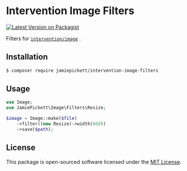 # Intervention Image Filters

[![Latest Version on Packagist](https://img.shields.io/packagist/v/elfsundae/intervention-image-filters.svg?style=flat-square)](https://packagist.org/packages/elfsundae/intervention-image-filters)

Filters for [`intervention/image`](https://github.com/Intervention/image) .

## Installation

```sh
$ composer require jamiepickett/intervention-image-filters
```

## Usage

```php
use Image;
use JamiePickett\Image\Filters\Resize;

$image = Image::make($file)
    ->filter((new Resize)->width(860))
    ->save($path);
```

## License

This package is open-sourced software licensed under the [MIT License](LICENSE.md).
